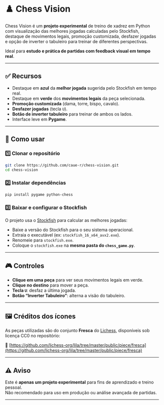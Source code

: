 # ♟️ Chess Vision

Chess Vision é um **projeto experimental** de treino de xadrez em Python com visualização das melhores jogadas calculadas pelo Stockfish, destaque de movimentos legais, promoção customizada, desfazer jogadas e opção de inverter o tabuleiro para treinar de diferentes perspectivas.

Ideal para **estudo e prática de partidas com feedback visual em tempo real**.

---

## ✅ Recursos

- Destaque em **azul** da **melhor jogada** sugerida pelo Stockfish em tempo real.
- Destaque em **verde** dos **movimentos legais** da peça selecionada.
- **Promoção customizada** (dama, torre, bispo, cavalo).
- **Desfazer jogadas** (tecla `U`).
- **Botão de inverter tabuleiro** para treinar de ambos os lados.
- Interface leve em **Pygame**.

---

## 🚀 Como usar

### 1️⃣ Clonar o repositório

```bash
git clone https://github.com/caue-r/chess-vision.git
cd chess-vision
```

### 2️⃣ Instalar dependências

```bash
pip install pygame python-chess
```

### 3️⃣ Baixar e configurar o Stockfish

O projeto usa o [Stockfish](https://stockfishchess.org/download/) para calcular as melhores jogadas:

- Baixe a versão do Stockfish para o seu sistema operacional.
- Extraia o executável (ex: `stockfish_16_x64_avx2.exe`).
- Renomeie para `stockfish.exe`.
- Coloque o `stockfish.exe` na **mesma pasta do `chess_game.py`**.

---

## 🎮 Controles

- **Clique em uma peça** para ver seus movimentos legais em verde.
- **Clique no destino** para mover a peça.
- **Tecla `U`**: desfaz a última jogada.
- **Botão “Inverter Tabuleiro”**: alterna a visão do tabuleiro.

---

## 🖼️ Créditos dos ícones

As peças utilizadas são do conjunto **Fresca** do [Lichess](https://lichess.org), disponíveis sob licença CC0 no repositório:

🔗 [https://github.com/lichess-org/lila/tree/master/public/piece/fresca](https://github.com/lichess-org/lila/tree/master/public/piece/fresca)

---

## ⚠️ Aviso

Este é **apenas um projeto experimental** para fins de aprendizado e treino pessoal.  
Não recomendado para uso em produção ou análise avançada de partidas.

---
